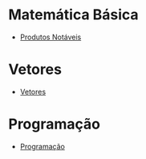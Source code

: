 # Matemática Básica

- [Produtos Notáveis](matematica-basica/produtos-notaveis.md)

# Vetores

- [Vetores](vetores/vetores.md)

# Programação

- [Programação](programacao/programacao.md)

